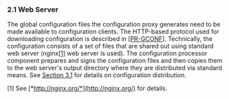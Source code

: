 ### 2.1 Web Server

The global configuration files the configuration proxy generates need to be made available to configuration clients. The HTTP-based protocol used for downloading configuration is described in \[[PR-GCONF](#Ref_PR-GCONF)\]. Technically, the configuration consists of a set of files that are shared out using standard web server (nginx\[[1](#Ref_1)\] web server is used). The configuration processor component prepares and signs the configuration files and then copies them to the web server's output directory where they are distributed via standard means. See [Section 3.1](#31-downloading-configuration) for details on configuration distribution.



\[1\] See [*http://nginx.org/*](http://nginx.org/) for details.